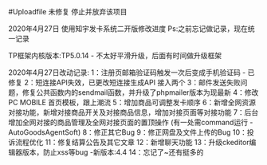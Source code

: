 #Uploadfile 未修复  停止并放弃该项目



2020年4月27日 
使用知宇发卡系统二开版修改进度
Ps:之前忘记做记录，现在统一记录

TP框架内核版本:TP5.0.14   -   不太好平滑升级，后面有时间做升级框架

2020年4月27日改动记录:
1：注册页邮箱验证码触发一次后变成手机验证码 - 已修复
2：短连接API失效，已更改短连接生成API 接入两个
3：邮件发送失败问题，修复公共函数内的sendmail函数，并升级了phpmailer版本为现最新
4：修改PC MOBILE 首页模板，跟上潮流
5：增加商品可调整发卡顺序
6：新增全网资源对接功能，新增对接商品开关及对接商品信息，增加对接页面等对接功能
7：后台增加全网对接的商品管理及全网对接页面的置顶操作 (有一处需command运行 - AutoGoodsAgentSoft)
8：修正其它Bug
9：修正网盘及文件上传的Bug
10：投诉流程优化
11：修复结算公告及其它文章
12：新增聊天功能
13：升级ckeditor编辑器版本，防止xss等bug -新版本:4.4
14：忘记了~还有挺多的
